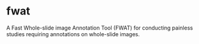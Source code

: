 # fwat
A Fast Whole-slide image Annotation Tool (FWAT) for conducting painless studies requiring annotations on whole-slide images.
